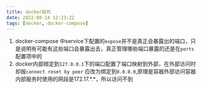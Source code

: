 ```yaml
---
title: docker踩坑
date: 2022-08-14 12:23:22
tags: [docker, docker-compose]
---
```

1. docker-compose 中service下配置的`expose`并不是真正会暴露出的端口，只是说明有可能有这些端口会暴露出去，真正管理哪些端口暴露的还是在`ports`配置项中的
2. docker内部绑定到`127.0.0.1`下的端口配置了端口映射到外部，在外部访问时却报`connect reset by peer`
应改为绑定到`0.0.0.0`,原理是容器外部访问容器内部服务时使用的网段是172.17.\*.\*，所以访问不到